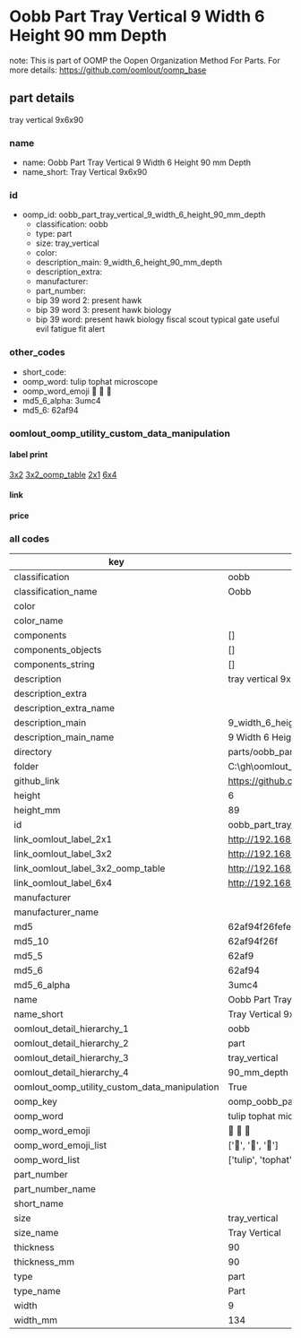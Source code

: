 # Oobb Part Tray Vertical 9 Width 6 Height 90 mm Depth  

note: This is part of OOMP the Oopen Organization Method For Parts. For more details: https://github.com/oomlout/oomp_base

##  part details
  



tray vertical 9x6x90



### name
* name: Oobb Part Tray Vertical 9 Width 6 Height 90 mm Depth
* name_short: Tray Vertical 9x6x90 
### id
* oomp_id: oobb_part_tray_vertical_9_width_6_height_90_mm_depth
  * classification: oobb
  * type: part
  * size: tray_vertical
  * color: 
  * description_main: 9_width_6_height_90_mm_depth
  * description_extra: 
  * manufacturer: 
  * part_number: 
  * bip 39 word 2: present hawk
  * bip 39 word 3: present hawk biology
  * bip 39 word: present hawk biology fiscal scout typical gate useful evil fatigue fit alert

### other_codes
* short_code: 
* oomp_word: tulip tophat microscope
* oomp_word_emoji :tulip: :tophat: :microscope:
* md5_6_alpha: 3umc4
* md5_6: 62af94






### oomlout_oomp_utility_custom_data_manipulation
#### label print
[3x2](http://192.168.1.245:1112/?label=oomp%203umc4)
[3x2_oomp_table](http://192.168.1.108:1112/?label=oomp%203umc4)
[2x1](http://192.168.1.242:1112/?label=oomp%203umc4)
[6x4](http://192.168.1.55:1112/?label=oomp%203umc4)    

#### link

                              

#### price







### all codes 
| key | value |  
| --- | --- |  
| classification | oobb |  
| classification_name | Oobb |  
| color |  |  
| color_name |  |  
| components | [] |  
| components_objects | [] |  
| components_string | [] |  
| description | tray vertical 9x6x90 |  
| description_extra |  |  
| description_extra_name |  |  
| description_main | 9_width_6_height_90_mm_depth |  
| description_main_name | 9 Width 6 Height 90 mm Depth |  
| directory | parts/oobb_part_tray_vertical_9_width_6_height_90_mm_depth |  
| folder | C:\gh\oomlout_oobb_version_4_generated_parts\parts\oobb_part_tray_vertical_9_width_6_height_90_mm_depth |  
| github_link | https://github.com/oomlout/oomlout_oomp_part_src/tree/main/parts/oobb_part_tray_vertical_9_width_6_height_90_mm_depth |  
| height | 6 |  
| height_mm | 89 |  
| id | oobb_part_tray_vertical_9_width_6_height_90_mm_depth |  
| link_oomlout_label_2x1 | http://192.168.1.242:1112/?label=oomp%203umc4 |  
| link_oomlout_label_3x2 | http://192.168.1.245:1112/?label=oomp%203umc4 |  
| link_oomlout_label_3x2_oomp_table | http://192.168.1.108:1112/?label=oomp%203umc4 |  
| link_oomlout_label_6x4 | http://192.168.1.55:1112/?label=oomp%203umc4 |  
| manufacturer |  |  
| manufacturer_name |  |  
| md5 | 62af94f26fefec0bafe0a5782cda7550 |  
| md5_10 | 62af94f26f |  
| md5_5 | 62af9 |  
| md5_6 | 62af94 |  
| md5_6_alpha | 3umc4 |  
| name | Oobb Part Tray Vertical 9 Width 6 Height 90 mm Depth |  
| name_short | Tray Vertical 9x6x90  |  
| oomlout_detail_hierarchy_1 | oobb |  
| oomlout_detail_hierarchy_2 | part |  
| oomlout_detail_hierarchy_3 | tray_vertical |  
| oomlout_detail_hierarchy_4 | 90_mm_depth |  
| oomlout_oomp_utility_custom_data_manipulation | True |  
| oomp_key | oomp_oobb_part_tray_vertical_9_width_6_height_90_mm_depth |  
| oomp_word | tulip tophat microscope |  
| oomp_word_emoji | :tulip: :tophat: :microscope: |  
| oomp_word_emoji_list | [':tulip:', ':tophat:', ':microscope:'] |  
| oomp_word_list | ['tulip', 'tophat', 'microscope'] |  
| part_number |  |  
| part_number_name |  |  
| short_name |  |  
| size | tray_vertical |  
| size_name | Tray Vertical |  
| thickness | 90 |  
| thickness_mm | 90 |  
| type | part |  
| type_name | Part |  
| width | 9 |  
| width_mm | 134 |  
